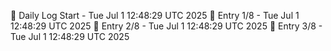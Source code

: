 📅 Daily Log Start - Tue Jul  1 12:48:29 UTC 2025
📌 Entry 1/8 - Tue Jul  1 12:48:29 UTC 2025
📌 Entry 2/8 - Tue Jul  1 12:48:29 UTC 2025
📌 Entry 3/8 - Tue Jul  1 12:48:29 UTC 2025
